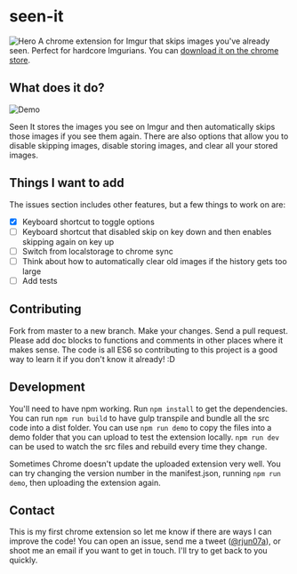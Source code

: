 # seen-it
![Hero](http://i.imgur.com/DHQW5JQ.png)
A chrome extension for Imgur that skips images you've already seen. Perfect for hardcore Imgurians. You can [download it on the chrome store](https://chrome.google.com/webstore/detail/seen-it/nmajkegnjcjcjehiindhfldkfeoifeff).

## What does it do?
![Demo](https://j.gifs.com/yXorJo.gif)

Seen It stores the images you see on Imgur and then automatically skips those images if you see them again. There are also options that allow you to disable skipping images, disable storing images, and clear all your stored images.

## Things I want to add
The issues section includes other features, but a few things to work on are:
- [x] Keyboard shortcut to toggle options
- [ ] Keyboard shortcut that disabled skip on key down and then enables skipping again on key up
- [ ] Switch from localstorage to chrome sync
- [ ] Think about how to automatically clear old images if the history gets too large
- [ ] Add tests

## Contributing
Fork from master to a new branch. Make your changes. Send a pull request. Please add doc blocks to functions and comments in other places where it makes sense. The code is all ES6 so contributing to this project is a good way to learn it if you don't know it already! :D

## Development
You'll need to have npm working. Run `npm install` to get the dependencies. You can run `npm run build` to have gulp transpile and bundle all the src code into a dist folder. You can use `npm run demo` to copy the files into a demo folder that you can upload to test the extension locally. `npm run dev` can be used to watch the src files and rebuild every time they change.

Sometimes Chrome doesn't update the uploaded extension very well. You can try changing the version number in the manifest.json, running `npm run demo`, then uploading the extension again.

## Contact
This is my first chrome extension so let me know if there are ways I can improve the code! You can open an issue, send me a tweet ([@rjun07a](https://twitter.com/rjun07a)), or shoot me an email if you want to get in touch. I'll try to get back to you quickly.

